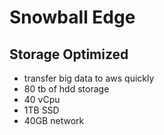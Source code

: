 # Snowball Edge

## Storage Optimized
- transfer big data to aws quickly
- 80 tb of hdd storage
- 40 vCpu
- 1TB SSD
- 40GB network
